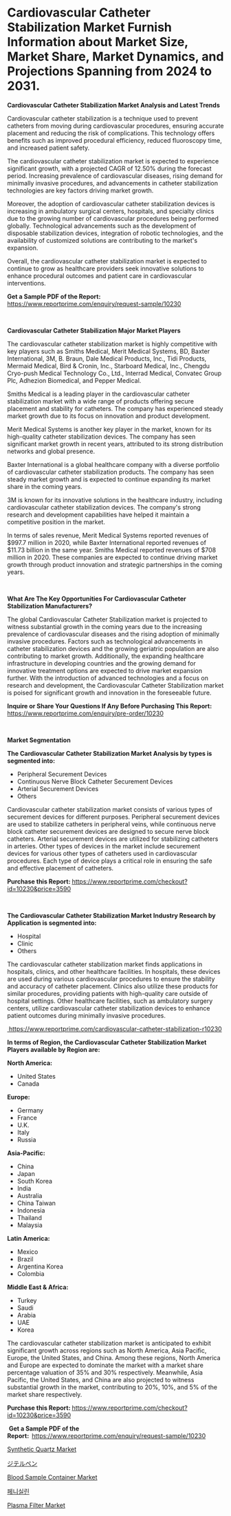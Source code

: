 <p><h1>Cardiovascular Catheter Stabilization Market Furnish Information about Market Size, Market Share, Market Dynamics, and Projections Spanning from 2024 to 2031.</h1></p><p><strong>Cardiovascular Catheter Stabilization Market Analysis and Latest Trends</strong></p>
<p><p>Cardiovascular catheter stabilization is a technique used to prevent catheters from moving during cardiovascular procedures, ensuring accurate placement and reducing the risk of complications. This technology offers benefits such as improved procedural efficiency, reduced fluoroscopy time, and increased patient safety.</p><p>The cardiovascular catheter stabilization market is expected to experience significant growth, with a projected CAGR of 12.50% during the forecast period. Increasing prevalence of cardiovascular diseases, rising demand for minimally invasive procedures, and advancements in catheter stabilization technologies are key factors driving market growth.</p><p>Moreover, the adoption of cardiovascular catheter stabilization devices is increasing in ambulatory surgical centers, hospitals, and specialty clinics due to the growing number of cardiovascular procedures being performed globally. Technological advancements such as the development of disposable stabilization devices, integration of robotic technologies, and the availability of customized solutions are contributing to the market's expansion.</p><p>Overall, the cardiovascular catheter stabilization market is expected to continue to grow as healthcare providers seek innovative solutions to enhance procedural outcomes and patient care in cardiovascular interventions.</p></p>
<p><strong>Get a Sample PDF of the Report:&nbsp;</strong> <a href="https://www.reportprime.com/enquiry/request-sample/10230">https://www.reportprime.com/enquiry/request-sample/10230</a></p>
<p>&nbsp;</p>
<p><strong>Cardiovascular Catheter Stabilization Major Market Players</strong></p>
<p><p>The cardiovascular catheter stabilization market is highly competitive with key players such as Smiths Medical, Merit Medical Systems, BD, Baxter International, 3M, B. Braun, Dale Medical Products, Inc., Tidi Products, Mermaid Medical, Bird & Cronin, Inc., Starboard Medical, Inc., Chengdu Cryo-push Medical Technology Co., Ltd., Interrad Medical, Convatec Group Plc, Adhezion Biomedical, and Pepper Medical.</p><p>Smiths Medical is a leading player in the cardiovascular catheter stabilization market with a wide range of products offering secure placement and stability for catheters. The company has experienced steady market growth due to its focus on innovation and product development.</p><p>Merit Medical Systems is another key player in the market, known for its high-quality catheter stabilization devices. The company has seen significant market growth in recent years, attributed to its strong distribution networks and global presence.</p><p>Baxter International is a global healthcare company with a diverse portfolio of cardiovascular catheter stabilization products. The company has seen steady market growth and is expected to continue expanding its market share in the coming years.</p><p>3M is known for its innovative solutions in the healthcare industry, including cardiovascular catheter stabilization devices. The company's strong research and development capabilities have helped it maintain a competitive position in the market.</p><p>In terms of sales revenue, Merit Medical Systems reported revenues of $997.7 million in 2020, while Baxter International reported revenues of $11.73 billion in the same year. Smiths Medical reported revenues of $708 million in 2020. These companies are expected to continue driving market growth through product innovation and strategic partnerships in the coming years.</p></p>
<p>&nbsp;</p>
<p><strong>What Are The Key Opportunities For Cardiovascular Catheter Stabilization Manufacturers?</strong></p>
<p><p>The global Cardiovascular Catheter Stabilization market is projected to witness substantial growth in the coming years due to the increasing prevalence of cardiovascular diseases and the rising adoption of minimally invasive procedures. Factors such as technological advancements in catheter stabilization devices and the growing geriatric population are also contributing to market growth. Additionally, the expanding healthcare infrastructure in developing countries and the growing demand for innovative treatment options are expected to drive market expansion further. With the introduction of advanced technologies and a focus on research and development, the Cardiovascular Catheter Stabilization market is poised for significant growth and innovation in the foreseeable future.</p></p>
<p><strong>Inquire or Share Your Questions If Any Before Purchasing This Report:</strong> <a href="https://www.reportprime.com/enquiry/pre-order/10230">https://www.reportprime.com/enquiry/pre-order/10230</a></p>
<p>&nbsp;</p>
<p><strong>Market Segmentation</strong></p>
<p><strong>The Cardiovascular Catheter Stabilization Market Analysis by types is segmented into:</strong></p>
<p><ul><li>Peripheral Securement Devices</li><li>Continuous Nerve Block Catheter Securement Devices</li><li>Arterial Securement Devices</li><li>Others</li></ul></p>
<p><p>Cardiovascular catheter stabilization market consists of various types of securement devices for different purposes. Peripheral securement devices are used to stabilize catheters in peripheral veins, while continuous nerve block catheter securement devices are designed to secure nerve block catheters. Arterial securement devices are utilized for stabilizing catheters in arteries. Other types of devices in the market include securement devices for various other types of catheters used in cardiovascular procedures. Each type of device plays a critical role in ensuring the safe and effective placement of catheters.</p></p>
<p><strong>Purchase this Report:&nbsp;</strong><a href="https://www.reportprime.com/checkout?id=10230&price=3590">https://www.reportprime.com/checkout?id=10230&price=3590</a></p>
<p>&nbsp;</p>
<p><strong>The Cardiovascular Catheter Stabilization Market Industry Research by Application is segmented into:</strong></p>
<p><ul><li>Hospital</li><li>Clinic</li><li>Others</li></ul></p>
<p><p>The cardiovascular catheter stabilization market finds applications in hospitals, clinics, and other healthcare facilities. In hospitals, these devices are used during various cardiovascular procedures to ensure the stability and accuracy of catheter placement. Clinics also utilize these products for similar procedures, providing patients with high-quality care outside of hospital settings. Other healthcare facilities, such as ambulatory surgery centers, utilize cardiovascular catheter stabilization devices to enhance patient outcomes during minimally invasive procedures.</p></p>
<p><a href="https://www.reportprime.com/cardiovascular-catheter-stabilization-r10230">&nbsp;https://www.reportprime.com/cardiovascular-catheter-stabilization-r10230</a></p>
<p><strong>In terms of Region, the Cardiovascular Catheter Stabilization Market Players available by Region are:</strong></p>
<p>
    <p> <strong> North America: </strong>
        <ul>
            <li>United States</li>
            <li>Canada</li>
        </ul>
        </p> 
    <p> <strong> Europe: </strong>
        <ul>
            <li>Germany</li>
            <li>France</li>
            <li>U.K.</li>
            <li>Italy</li>
            <li>Russia</li>
        </ul>
        </p> 
    <p> <strong> Asia-Pacific: </strong>
        <ul>
            <li>China</li>
            <li>Japan</li>
            <li>South Korea</li>
            <li>India</li>
            <li>Australia</li>
            <li>China Taiwan</li>
            <li>Indonesia</li>
            <li>Thailand</li>
            <li>Malaysia</li>
        </ul>
        </p> 
    <p> <strong> Latin America: </strong>
        <ul>
            <li>Mexico</li>
            <li>Brazil</li>
            <li>Argentina Korea</li>
            <li>Colombia</li>
        </ul>
        </p> 
    <p> <strong> Middle East & Africa: </strong>
        <ul>
            <li>Turkey</li>
            <li>Saudi</li>
            <li>Arabia</li>
            <li>UAE</li>
            <li>Korea</li>
        </ul>
    </p>
    </p>
<p><p>The cardiovascular catheter stabilization market is anticipated to exhibit significant growth across regions such as North America, Asia Pacific, Europe, the United States, and China. Among these regions, North America and Europe are expected to dominate the market with a market share percentage valuation of 35% and 30% respectively. Meanwhile, Asia Pacific, the United States, and China are also projected to witness substantial growth in the market, contributing to 20%, 10%, and 5% of the market share respectively.</p></p>
<p><strong>Purchase this Report: </strong><a href="https://www.reportprime.com/checkout?id=10230&price=3590">https://www.reportprime.com/checkout?id=10230&price=3590</a></p>
<p>&nbsp;<strong>Get a Sample PDF of the Report:&nbsp;&nbsp;</strong><a href="https://www.reportprime.com/enquiry/request-sample/10230">https://www.reportprime.com/enquiry/request-sample/10230</a></p>
<p><strong></strong></p>
<p><p><a href="https://issuu.com/reportprime-2/docs/synthetic-quartz-market-size-2030.pptx">Synthetic Quartz Market</a></p><p><a href="https://medium.com/@krishnajlhre/%E3%82%B8%E3%83%86%E3%83%AB%E3%83%9A%E3%83%B3%E5%B8%82%E5%A0%B4%E3%81%AF-%E5%B8%82%E5%A0%B4%E3%82%B7%E3%82%A7%E3%82%A2-%E5%B8%82%E5%A0%B4%E3%83%88%E3%83%AC%E3%83%B3%E3%83%89-%E5%B8%82%E5%A0%B4%E6%88%90%E9%95%B7%E3%81%AB%E9%96%A2%E3%81%99%E3%82%8B%E6%83%85%E5%A0%B1%E3%82%92%E6%8F%90%E4%BE%9B%E3%81%97%E3%81%A6%E3%81%84%E3%81%BE%E3%81%99-714fa90406b2">ジテルペン</a></p><p><a href="https://github.com/timeliteaut/Market-Research-Report-List-2/blob/main/blood-sample-container-market.md">Blood Sample Container Market</a></p><p><a href="https://medium.com/@constantinvon/2024%EB%85%84%EB%B6%80%ED%84%B0-2031%EB%85%84%EA%B9%8C%EC%A7%80%EC%9D%98-%ED%8E%98%EB%8B%88%EC%8B%A4%EB%A6%B0-%EC%8B%9C%EC%9E%A5-%EB%B6%84%EC%84%9D-%EB%B0%8F-%EA%B7%9C%EB%AA%A8-%EC%A0%84%EB%A7%9D-002b6a14fdd2">페니실린</a></p><p><a href="https://github.com/bobicer/Market-Research-Report-List-2/blob/main/plasma-filter-market.md">Plasma Filter Market</a></p></p>
